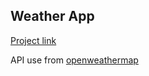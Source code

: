 ## Weather App

[Project link](https://alag33v.github.io/weather/)

API use from [openweathermap](https://openweathermap.org/api)